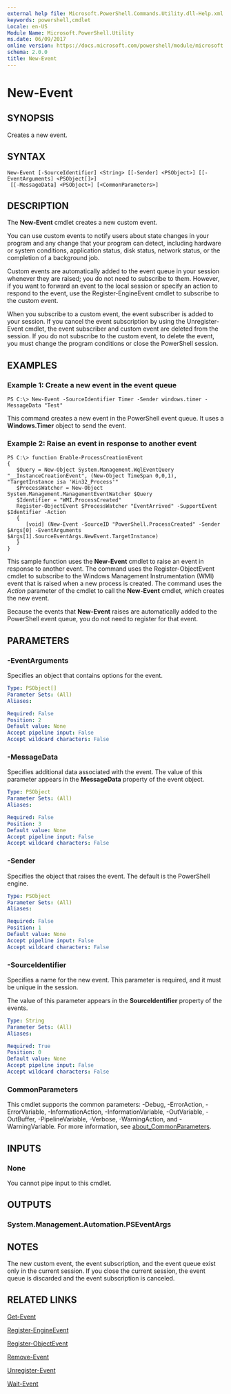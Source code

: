 ```yaml
---
external help file: Microsoft.PowerShell.Commands.Utility.dll-Help.xml
keywords: powershell,cmdlet
Locale: en-US
Module Name: Microsoft.PowerShell.Utility
ms.date: 06/09/2017
online version: https://docs.microsoft.com/powershell/module/microsoft.powershell.utility/new-event?view=powershell-6&WT.mc_id=ps-gethelp
schema: 2.0.0
title: New-Event
---
```

# New-Event

## SYNOPSIS
Creates a new event.

## SYNTAX

```
New-Event [-SourceIdentifier] <String> [[-Sender] <PSObject>] [[-EventArguments] <PSObject[]>]
 [[-MessageData] <PSObject>] [<CommonParameters>]
```

## DESCRIPTION

The **New-Event** cmdlet creates a new custom event.

You can use custom events to notify users about state changes in your program and any change that your program can detect, including hardware or system conditions, application status, disk status, network status, or the completion of a background job.

Custom events are automatically added to the event queue in your session whenever they are raised; you do not need to subscribe to them.
However, if you want to forward an event to the local session or specify an action to respond to the event, use the Register-EngineEvent cmdlet to subscribe to the custom event.

When you subscribe to a custom event, the event subscriber is added to your session.
If you cancel the event subscription by using the Unregister-Event cmdlet, the event subscriber and custom event are deleted from the session.
If you do not subscribe to the custom event, to delete the event, you must change the program conditions or close the PowerShell session.

## EXAMPLES

### Example 1: Create a new event in the event queue

```
PS C:\> New-Event -SourceIdentifier Timer -Sender windows.timer -MessageData "Test"
```

This command creates a new event in the PowerShell event queue.
It uses a **Windows.Timer** object to send the event.

### Example 2: Raise an event in response to another event

```
PS C:\> function Enable-ProcessCreationEvent
{
   $Query = New-Object System.Management.WqlEventQuery "__InstanceCreationEvent", (New-Object TimeSpan 0,0,1), "TargetInstance isa 'Win32_Process'"
   $ProcessWatcher = New-Object System.Management.ManagementEventWatcher $Query
   $Identifier = "WMI.ProcessCreated"
   Register-ObjectEvent $ProcessWatcher "EventArrived" -SupportEvent $Identifier -Action
   {
      [void] (New-Event -SourceID "PowerShell.ProcessCreated" -Sender $Args[0] -EventArguments $Args[1].SourceEventArgs.NewEvent.TargetInstance)
   }
}
```

This sample function uses the **New-Event** cmdlet to raise an event in response to another event.
The command uses the Register-ObjectEvent cmdlet to subscribe to the Windows Management Instrumentation (WMI) event that is raised when a new process is created.
The command uses the *Action* parameter of the cmdlet to call the **New-Event** cmdlet, which creates the new event.

Because the events that **New-Event** raises are automatically added to the PowerShell event queue, you do not need to register for that event.

## PARAMETERS

### -EventArguments

Specifies an object that contains options for the event.

```yaml
Type: PSObject[]
Parameter Sets: (All)
Aliases:

Required: False
Position: 2
Default value: None
Accept pipeline input: False
Accept wildcard characters: False
```

### -MessageData

Specifies additional data associated with the event.
The value of this parameter appears in the **MessageData** property of the event object.

```yaml
Type: PSObject
Parameter Sets: (All)
Aliases:

Required: False
Position: 3
Default value: None
Accept pipeline input: False
Accept wildcard characters: False
```

### -Sender

Specifies the object that raises the event.
The default is the PowerShell engine.

```yaml
Type: PSObject
Parameter Sets: (All)
Aliases:

Required: False
Position: 1
Default value: None
Accept pipeline input: False
Accept wildcard characters: False
```

### -SourceIdentifier

Specifies a name for the new event.
This parameter is required, and it must be unique in the session.

The value of this parameter appears in the **SourceIdentifier** property of the events.

```yaml
Type: String
Parameter Sets: (All)
Aliases:

Required: True
Position: 0
Default value: None
Accept pipeline input: False
Accept wildcard characters: False
```

### CommonParameters

This cmdlet supports the common parameters: -Debug, -ErrorAction, -ErrorVariable, -InformationAction, -InformationVariable, -OutVariable, -OutBuffer, -PipelineVariable, -Verbose, -WarningAction, and -WarningVariable. For more information, see [about_CommonParameters](https://go.microsoft.com/fwlink/?LinkID=113216).

## INPUTS

### None

You cannot pipe input to this cmdlet.

## OUTPUTS

### System.Management.Automation.PSEventArgs

## NOTES

The new custom event, the event subscription, and the event queue exist only in the current session. If you close the current session, the event queue is discarded and the event subscription is canceled.

## RELATED LINKS

[Get-Event](Get-Event.md)

[Register-EngineEvent](Register-EngineEvent.md)

[Register-ObjectEvent](Register-ObjectEvent.md)

[Remove-Event](Remove-Event.md)

[Unregister-Event](Unregister-Event.md)

[Wait-Event](Wait-Event.md)
